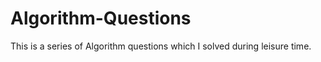 Algorithm-Questions
===================

This is a series of Algorithm questions which I solved during leisure time.